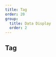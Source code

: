 ```yaml
---
title: Tag
order: 20
group:
  title: Data Display
  order: 2
---
```


## Tag

<code src="./tag/index.tsx" />

<API src="../../../components/tag/index.tsx"></API>
